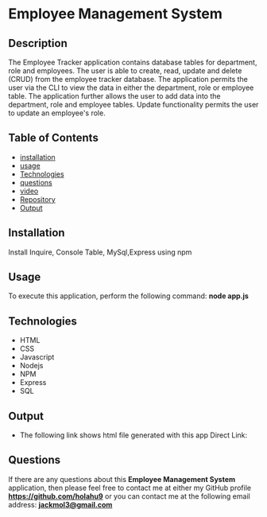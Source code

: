  
# Employee Management System

## Description
The Employee Tracker application contains database tables for department, role and employees. The user is able to create, read, update and delete (CRUD) from the employee tracker database. The application permits the user via the CLI to view the data in either the department, role or employee table. The application further allows the user to add data into the department, role and employee tables. Update functionality permits the user to update an employee's role.

## Table of Contents
* [installation](#installation)
* [usage](#usage)
* [Technologies](#Technologies)
* [questions](#questions)
* [video](#video)
* [Repository](#Repository)
* [Output](#Output)

## Installation
Install Inquire, Console Table, MySql,Express using npm

## Usage
To execute this application, perform the following command:
**node app.js**


## Technologies
* HTML
* CSS
* Javascript
* Nodejs
* NPM
* Express
* SQL


## Output
* The following link shows html file generated with this app
 Direct Link: 

## Questions
If there are any questions about this **Employee Management System** application, then please feel
 free to contact me at either my GitHub profile
**https://github.com/holahu9**
or you can contact me at the following email address:
**jackmol3@gmail.com**
